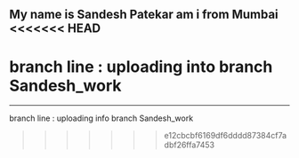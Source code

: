 My name is Sandesh Patekar
am i from Mumbai
<<<<<<< HEAD
-------------------

branch line : uploading into branch Sandesh_work
=======
 ---------------------------------

branch line : uploading info branch Sandesh_work
>>>>>>> e12cbcbf6169df6dddd87384cf7adbf26ffa7453
